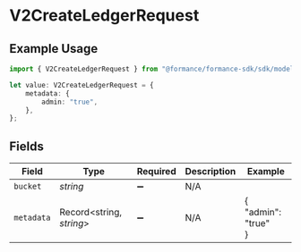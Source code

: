 # V2CreateLedgerRequest

## Example Usage

```typescript
import { V2CreateLedgerRequest } from "@formance/formance-sdk/sdk/models/shared";

let value: V2CreateLedgerRequest = {
    metadata: {
        admin: "true",
    },
};
```

## Fields

| Field                    | Type                     | Required                 | Description              | Example                  |
| ------------------------ | ------------------------ | ------------------------ | ------------------------ | ------------------------ |
| `bucket`                 | *string*                 | :heavy_minus_sign:       | N/A                      |                          |
| `metadata`               | Record<string, *string*> | :heavy_minus_sign:       | N/A                      | {<br/>"admin": "true"<br/>} |